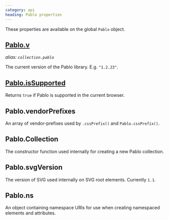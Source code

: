 ```yaml
--- 
category: api
heading: Pablo properties
---
```


These properties are available on the global `Pablo` object.


## [Pablo.v](/api/Pablo.v/)
_alias: `collection.pablo`_

The current version of the Pablo library. E.g. `"1.2.23"`.


## [Pablo.isSupported](/api/Pablo.isSupported/)

Returns `true` if Pablo is supported in the current browser.


<!-- TODO: add sub-pages -->


## Pablo.vendorPrefixes

An array of vendor-prefixes used by `.cssPrefix()` and `Pablo.cssPrefix()`.


## Pablo.Collection

The constructor function used internally for creating a new Pablo collection.


## Pablo.svgVersion

The version of SVG used internally on SVG root elements. Currently `1.1`.


## Pablo.ns

An object containing namespace URIs for use when creating namespaced elements and attributes.
